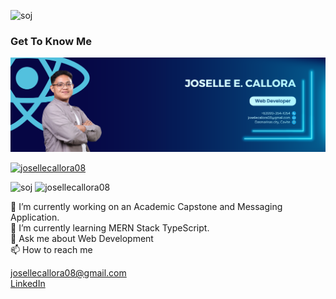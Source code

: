 <p align="left"> <img src="https://komarev.com/ghpvc/?username=josellecallora08&label=Profile%20views&color=0e75b6&style=flat" alt="soj" /> </p>

### Get To Know Me

![Wallpaper](public/images/Wallpaper.png)

<a href="https://github.com/ryo-ma/github-profile-trophy">
   <img src="https://github-profile-trophy.vercel.app/?username=josellecallora08" height="150" alt="josellecallora08"/>
</a> 
<p align="left">
  <img src="https://github-readme-stats.vercel.app/api/top-langs?username=josellecallora08&show_icons=true&locale=en&layout=compact" alt="soj" height="150" style="flex: 1;" />
  <img src="https://github-readme-streak-stats.herokuapp.com/?user=josellecallora08&" height="150" alt="josellecallora08" style="flex: 1;" />
</p>

🔭 I’m currently working on an Academic Capstone and Messaging Application.</br>
🌱 I’m currently learning MERN Stack TypeScript.</br>
💬 Ask me about Web Development </br>
📫 How to reach me </br> 


[josellecallora08@gmail.com](mailto:josellecallora08@gmail.com)  
[LinkedIn](https://www.linkedin.com/in/josellecallora08/)


